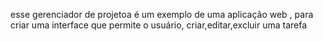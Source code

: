 esse gerenciador de projetoa é um exemplo de uma aplicação web , para criar uma interface que permite o usuário, criar,editar,excluir uma tarefa

